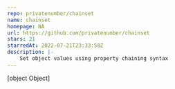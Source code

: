 ```yaml
---
repo: privatenumber/chainset
name: chainset
homepage: NA
url: https://github.com/privatenumber/chainset
stars: 21
starredAt: 2022-07-21T23:33:58Z
description: |-
    Set object values using property chaining syntax
---
```


[object Object]
